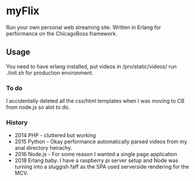 # myFlix

Run your own personal web streaming site. Written in Erlang for performance on the ChicagoBoss framework.

## Usage

You need to have erlang installed, put videos in /prv/static/videos/ run ./init.sh for production environment.

### To do

I accidentally deleted all the css/html templates when I was moving to CB from node.js so alot to do.

### History

* 2014 PHP - cluttered but working
* 2015 Python - Okay performance automatically parsed videos from my anal directory heirachy.
* 2016 Node.js - For some reason I wanted a single page application
* 2018 Erlang baby. I have a raspberry pi server setup and Node was turning into a sluggish faff as the SPA used serverside rendering for the MCV.
